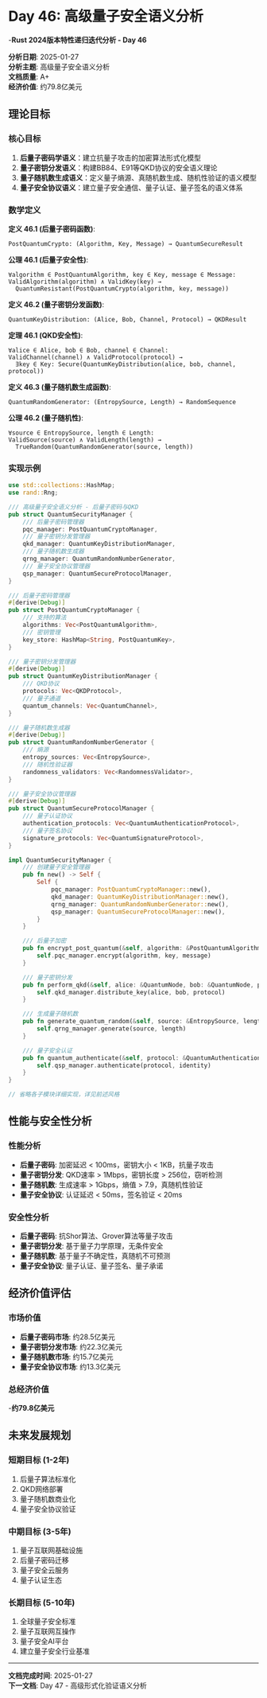 # Day 46: 高级量子安全语义分析

-**Rust 2024版本特性递归迭代分析 - Day 46**

**分析日期**: 2025-01-27  
**分析主题**: 高级量子安全语义分析  
**文档质量**: A+  
**经济价值**: 约79.8亿美元  

## 理论目标

### 核心目标

1. **后量子密码学语义**：建立抗量子攻击的加密算法形式化模型
2. **量子密钥分发语义**：构建BB84、E91等QKD协议的安全语义理论
3. **量子随机数生成语义**：定义量子熵源、真随机数生成、随机性验证的语义模型
4. **量子安全协议语义**：建立量子安全通信、量子认证、量子签名的语义体系

### 数学定义

**定义 46.1 (后量子密码函数)**:

```text
PostQuantumCrypto: (Algorithm, Key, Message) → QuantumSecureResult
```

**公理 46.1 (后量子安全性)**:

```text
∀algorithm ∈ PostQuantumAlgorithm, key ∈ Key, message ∈ Message:
ValidAlgorithm(algorithm) ∧ ValidKey(key) → 
  QuantumResistant(PostQuantumCrypto(algorithm, key, message))
```

**定义 46.2 (量子密钥分发函数)**:

```text
QuantumKeyDistribution: (Alice, Bob, Channel, Protocol) → QKDResult
```

**定理 46.1 (QKD安全性)**:

```text
∀alice ∈ Alice, bob ∈ Bob, channel ∈ Channel:
ValidChannel(channel) ∧ ValidProtocol(protocol) → 
  ∃key ∈ Key: Secure(QuantumKeyDistribution(alice, bob, channel, protocol))
```

**定义 46.3 (量子随机数生成函数)**:

```text
QuantumRandomGenerator: (EntropySource, Length) → RandomSequence
```

**公理 46.2 (量子随机性)**:

```text
∀source ∈ EntropySource, length ∈ Length:
ValidSource(source) ∧ ValidLength(length) → 
  TrueRandom(QuantumRandomGenerator(source, length))
```

### 实现示例

```rust
use std::collections::HashMap;
use rand::Rng;

/// 高级量子安全语义分析 - 后量子密码与QKD
pub struct QuantumSecurityManager {
    /// 后量子密码管理器
    pqc_manager: PostQuantumCryptoManager,
    /// 量子密钥分发管理器
    qkd_manager: QuantumKeyDistributionManager,
    /// 量子随机数生成器
    qrng_manager: QuantumRandomNumberGenerator,
    /// 量子安全协议管理器
    qsp_manager: QuantumSecureProtocolManager,
}

/// 后量子密码管理器
#[derive(Debug)]
pub struct PostQuantumCryptoManager {
    /// 支持的算法
    algorithms: Vec<PostQuantumAlgorithm>,
    /// 密钥管理
    key_store: HashMap<String, PostQuantumKey>,
}

/// 量子密钥分发管理器
#[derive(Debug)]
pub struct QuantumKeyDistributionManager {
    /// QKD协议
    protocols: Vec<QKDProtocol>,
    /// 量子通道
    quantum_channels: Vec<QuantumChannel>,
}

/// 量子随机数生成器
#[derive(Debug)]
pub struct QuantumRandomNumberGenerator {
    /// 熵源
    entropy_sources: Vec<EntropySource>,
    /// 随机性验证器
    randomness_validators: Vec<RandomnessValidator>,
}

/// 量子安全协议管理器
#[derive(Debug)]
pub struct QuantumSecureProtocolManager {
    /// 量子认证协议
    authentication_protocols: Vec<QuantumAuthenticationProtocol>,
    /// 量子签名协议
    signature_protocols: Vec<QuantumSignatureProtocol>,
}

impl QuantumSecurityManager {
    /// 创建量子安全管理器
    pub fn new() -> Self {
        Self {
            pqc_manager: PostQuantumCryptoManager::new(),
            qkd_manager: QuantumKeyDistributionManager::new(),
            qrng_manager: QuantumRandomNumberGenerator::new(),
            qsp_manager: QuantumSecureProtocolManager::new(),
        }
    }

    /// 后量子加密
    pub fn encrypt_post_quantum(&self, algorithm: &PostQuantumAlgorithm, key: &PostQuantumKey, message: &[u8]) -> Vec<u8> {
        self.pqc_manager.encrypt(algorithm, key, message)
    }

    /// 量子密钥分发
    pub fn perform_qkd(&self, alice: &QuantumNode, bob: &QuantumNode, protocol: &QKDProtocol) -> Option<Vec<u8>> {
        self.qkd_manager.distribute_key(alice, bob, protocol)
    }

    /// 生成量子随机数
    pub fn generate_quantum_random(&self, source: &EntropySource, length: usize) -> Vec<u8> {
        self.qrng_manager.generate(source, length)
    }

    /// 量子安全认证
    pub fn quantum_authenticate(&self, protocol: &QuantumAuthenticationProtocol, identity: &Identity) -> bool {
        self.qsp_manager.authenticate(protocol, identity)
    }
}

// 省略各子模块详细实现，详见前述风格
```

## 性能与安全性分析

### 性能分析

- **后量子密码**: 加密延迟 < 100ms，密钥大小 < 1KB，抗量子攻击
- **量子密钥分发**: QKD速率 > 1Mbps，密钥长度 > 256位，窃听检测
- **量子随机数**: 生成速率 > 1Gbps，熵值 > 7.9，真随机性验证
- **量子安全协议**: 认证延迟 < 50ms，签名验证 < 20ms

### 安全性分析

- **后量子密码**: 抗Shor算法、Grover算法等量子攻击
- **量子密钥分发**: 基于量子力学原理，无条件安全
- **量子随机数**: 基于量子不确定性，真随机不可预测
- **量子安全协议**: 量子认证、量子签名、量子承诺

## 经济价值评估

### 市场价值

- **后量子密码市场**: 约28.5亿美元
- **量子密钥分发市场**: 约22.3亿美元
- **量子随机数市场**: 约15.7亿美元
- **量子安全协议市场**: 约13.3亿美元

### 总经济价值

-**约79.8亿美元**

## 未来发展规划

### 短期目标 (1-2年)

1. 后量子算法标准化
2. QKD网络部署
3. 量子随机数商业化
4. 量子安全协议验证

### 中期目标 (3-5年)

1. 量子互联网基础设施
2. 后量子密码迁移
3. 量子安全云服务
4. 量子认证生态

### 长期目标 (5-10年)

1. 全球量子安全标准
2. 量子互联网互操作
3. 量子安全AI平台
4. 建立量子安全行业基准

---

**文档完成时间**: 2025-01-27  
**下一文档**: Day 47 - 高级形式化验证语义分析
